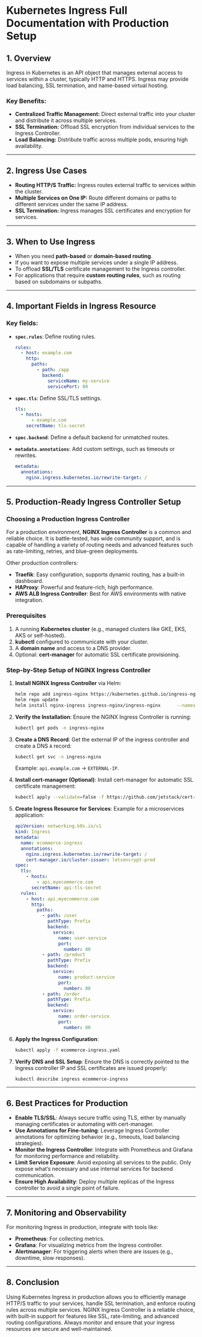 
# Kubernetes Ingress Full Documentation with Production Setup

## 1. Overview

Ingress in Kubernetes is an API object that manages external access to services within a cluster, typically HTTP and HTTPS. Ingress may provide load balancing, SSL termination, and name-based virtual hosting.

### Key Benefits:
- **Centralized Traffic Management:** Direct external traffic into your cluster and distribute it across multiple services.
- **SSL Termination:** Offload SSL encryption from individual services to the Ingress Controller.
- **Load Balancing:** Distribute traffic across multiple pods, ensuring high availability.

---

## 2. Ingress Use Cases

- **Routing HTTP/S Traffic:** Ingress routes external traffic to services within the cluster.
- **Multiple Services on One IP:** Route different domains or paths to different services under the same IP address.
- **SSL Termination:** Ingress manages SSL certificates and encryption for services.
  
---

## 3. When to Use Ingress

- When you need **path-based** or **domain-based routing**.
- If you want to expose multiple services under a single IP address.
- To offload **SSL/TLS** certificate management to the Ingress controller.
- For applications that require **custom routing rules**, such as routing based on subdomains or subpaths.

---

## 4. Important Fields in Ingress Resource

### Key fields:
- **`spec.rules`**: Define routing rules.
  ```yaml
  rules:
    - host: example.com
      http:
        paths:
          - path: /app
            backend:
              serviceName: my-service
              servicePort: 80
  ```
  
- **`spec.tls`**: Define SSL/TLS settings.
  ```yaml
  tls:
    - hosts:
        - example.com
      secretName: tls-secret
  ```

- **`spec.backend`**: Define a default backend for unmatched routes.
- **`metadata.annotations`**: Add custom settings, such as timeouts or rewrites.
  ```yaml
  metadata:
    annotations:
      nginx.ingress.kubernetes.io/rewrite-target: /
  ```

---

## 5. Production-Ready Ingress Controller Setup

### Choosing a Production Ingress Controller

For a production environment, **NGINX Ingress Controller** is a common and reliable choice. It is battle-tested, has wide community support, and is capable of handling a variety of routing needs and advanced features such as rate-limiting, retries, and blue-green deployments.

Other production controllers:
- **Traefik**: Easy configuration, supports dynamic routing, has a built-in dashboard.
- **HAProxy**: Powerful and feature-rich, high performance.
- **AWS ALB Ingress Controller**: Best for AWS environments with native integration.

### Prerequisites
1. A running **Kubernetes cluster** (e.g., managed clusters like GKE, EKS, AKS or self-hosted).
2. **kubectl** configured to communicate with your cluster.
3. A **domain name** and access to a DNS provider.
4. Optional: **cert-manager** for automatic SSL certificate provisioning.

### Step-by-Step Setup of NGINX Ingress Controller

1. **Install NGINX Ingress Controller** via Helm:
   ```bash
   helm repo add ingress-nginx https://kubernetes.github.io/ingress-nginx
   helm repo update
   helm install nginx-ingress ingress-nginx/ingress-nginx      --namespace ingress-nginx --create-namespace      --set controller.replicaCount=2      --set controller.nodeSelector."kubernetes\.io/os"=linux      --set defaultBackend.nodeSelector."kubernetes\.io/os"=linux
   ```

2. **Verify the Installation**:
   Ensure the NGINX Ingress Controller is running:
   ```bash
   kubectl get pods -n ingress-nginx
   ```

3. **Create a DNS Record**:
   Get the external IP of the ingress controller and create a DNS `A` record:
   ```bash
   kubectl get svc -n ingress-nginx
   ```
   Example: `api.example.com` → `EXTERNAL-IP`.

4. **Install cert-manager (Optional)**:
   Install cert-manager for automatic SSL certificate management:
   ```bash
   kubectl apply --validate=false -f https://github.com/jetstack/cert-manager/releases/download/v1.8.0/cert-manager.yaml
   ```

5. **Create Ingress Resource for Services**:
   Example for a microservices application:
   ```yaml
   apiVersion: networking.k8s.io/v1
   kind: Ingress
   metadata:
     name: ecommerce-ingress
     annotations:
       nginx.ingress.kubernetes.io/rewrite-target: /
       cert-manager.io/cluster-issuer: letsencrypt-prod
   spec:
     tls:
       - hosts:
           - api.myecommerce.com
         secretName: api-tls-secret
     rules:
       - host: api.myecommerce.com
         http:
           paths:
             - path: /user
               pathType: Prefix
               backend:
                 service:
                   name: user-service
                   port:
                     number: 80
             - path: /product
               pathType: Prefix
               backend:
                 service:
                   name: product-service
                   port:
                     number: 80
             - path: /order
               pathType: Prefix
               backend:
                 service:
                   name: order-service
                   port:
                     number: 80
   ```

6. **Apply the Ingress Configuration**:
   ```bash
   kubectl apply -f ecommerce-ingress.yaml
   ```

7. **Verify DNS and SSL Setup**:
   Ensure the DNS is correctly pointed to the Ingress controller IP and SSL certificates are issued properly:
   ```bash
   kubectl describe ingress ecommerce-ingress
   ```

---

## 6. Best Practices for Production

- **Enable TLS/SSL**: Always secure traffic using TLS, either by manually managing certificates or automating with cert-manager.
- **Use Annotations for Fine-tuning**: Leverage Ingress Controller annotations for optimizing behavior (e.g., timeouts, load balancing strategies).
- **Monitor the Ingress Controller**: Integrate with Prometheus and Grafana for monitoring performance and reliability.
- **Limit Service Exposure**: Avoid exposing all services to the public. Only expose what’s necessary and use internal services for backend communication.
- **Ensure High Availability**: Deploy multiple replicas of the Ingress controller to avoid a single point of failure.

---

## 7. Monitoring and Observability

For monitoring Ingress in production, integrate with tools like:
- **Prometheus**: For collecting metrics.
- **Grafana**: For visualizing metrics from the Ingress controller.
- **Alertmanager**: For triggering alerts when there are issues (e.g., downtime, slow responses).

---

## 8. Conclusion

Using Kubernetes Ingress in production allows you to efficiently manage HTTP/S traffic to your services, handle SSL termination, and enforce routing rules across multiple services. NGINX Ingress Controller is a reliable choice, with built-in support for features like SSL, rate-limiting, and advanced routing configurations. Always monitor and ensure that your ingress resources are secure and well-maintained.
